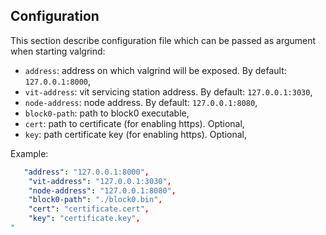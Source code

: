 ## Configuration

This section describe configuration file which can be passed as argument when starting valgrind:

- `address`: address on which valgrind will be exposed. By default: `127.0.0.1:8000`,
- `vit-address`: vit servicing station address. By default: `127.0.0.1:3030`,
- `node-address`: node address.  By default: `127.0.0.1:8080`,
- `block0-path`: path to block0 executable,
- `cert`: path to certificate (for enabling https). Optional,
- `key`: path certificate key (for enabling https). Optional,


Example:

```yaml
   "address": "127.0.0.1:8000",
	"vit-address": "127.0.0.1:3030",
	"node-address": "127.0.0.1:8080",
	"block0-path": "./block0.bin",
	"cert": "certificate.cert",
	"key": "certificate.key",
"
```

